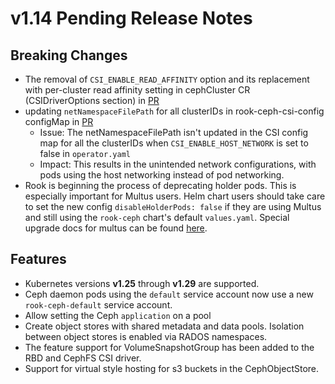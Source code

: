 # v1.14 Pending Release Notes

## Breaking Changes

- The removal of `CSI_ENABLE_READ_AFFINITY` option and its replacement with per-cluster
read affinity setting in cephCluster CR (CSIDriverOptions section) in [PR](https://github.com/rook/rook/pull/13665)
- updating `netNamespaceFilePath` for all clusterIDs in rook-ceph-csi-config configMap in [PR](https://github.com/rook/rook/pull/13613)
  - Issue: The netNamespaceFilePath isn't updated in the CSI config map for all the clusterIDs when `CSI_ENABLE_HOST_NETWORK` is set to false in `operator.yaml`
  - Impact: This results in the unintended network configurations, with pods using the host networking instead of pod networking.
- Rook is beginning the process of deprecating holder pods. This is especially important for Multus
  users. Helm chart users should take care to set the new config `disableHolderPods: false` if they
  are using Multus and still using the `rook-ceph` chart's default `values.yaml`. Special upgrade
  docs for multus can be found [here](Documentation/CRDs/Cluster/network-providers.md#migrating-to-remove-multus-holder-pods).

## Features

- Kubernetes versions **v1.25** through **v1.29** are supported.
- Ceph daemon pods using the `default` service account now use a new `rook-ceph-default` service account.
- Allow setting the Ceph `application` on a pool
- Create object stores with shared metadata and data pools. Isolation between object stores is enabled via RADOS namespaces.
- The feature support for VolumeSnapshotGroup has been added to the RBD and CephFS CSI driver.
- Support for virtual style hosting for s3 buckets in the CephObjectStore.
